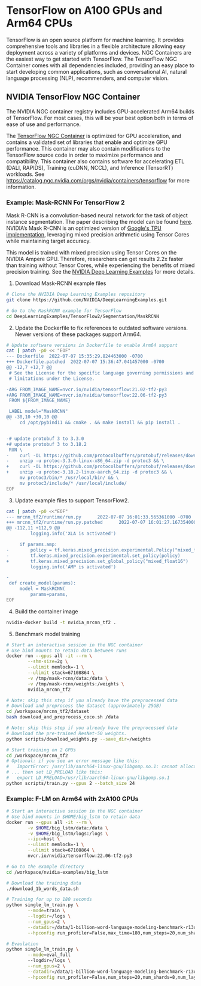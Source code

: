 # TensorFlow on A100 GPUs and Arm64 CPUs

TensorFlow is an open source platform for machine learning. It provides 
comprehensive tools and libraries in a flexible architecture allowing easy 
deployment across a variety of platforms and devices. NGC Containers are the easiest 
way to get started with TensorFlow. The TensorFlow NGC Container comes with all 
dependencies included, providing an easy place to start developing common 
applications, such as conversational AI, natural language processing (NLP), 
recommenders, and computer vision.


## NVIDIA TensorFlow NGC Container
The NVIDIA NGC container registry includes GPU-accelerated Arm64 builds of TensorFlow.  For most cases, this will be your best option both in terms of ease of use and performance. 

The [TensorFlow NGC Container](https://catalog.ngc.nvidia.com/orgs/nvidia/containers/tensorflow) is optimized for GPU acceleration, and contains a 
validated set of libraries that enable and optimize GPU performance. This container 
may also contain modifications to the TensorFlow source code in order to maximize 
performance and compatibility. This container also contains software for 
accelerating ETL (DALI, RAPIDS), Training (cuDNN, NCCL), and Inference (TensorRT) 
workloads.  See https://catalog.ngc.nvidia.com/orgs/nvidia/containers/tensorflow for 
more information.


### Example: Mask-RCNN For TensorFlow 2
Mask R-CNN is a convolution-based neural network for the task of object instance segmentation. The paper describing the model can be found [here](https://arxiv.org/abs/1703.06870). NVIDIA’s Mask R-CNN is an optimized version of [Google's TPU implementation](https://github.com/tensorflow/tpu/tree/master/models/official/mask_rcnn), leveraging mixed precision arithmetic using Tensor Cores while maintaining target accuracy. 

This model is trained with mixed precision using Tensor Cores on the NVIDIA Ampere GPU. Therefore, researchers can get results 2.2x faster than training without Tensor Cores, while experiencing the benefits of mixed precision training.  See the [NVIDIA Deep Learning Examples](https://github.com/NVIDIA/DeepLearningExamples/tree/master/TensorFlow2/Segmentation/MaskRCNN) for more details.

1. Download Mask-RCNN example files
```bash
# Clone the NVIDIA Deep Learning Examples repository
git clone https://github.com/NVIDIA/DeepLearningExamples.git

# Go to the MaskRCNN example for TensorFlow
cd DeepLearningExamples/TensorFlow2/Segmentation/MaskRCNN
```

2. Update the Dockerfile to fix references to outdated software versions.  Newer versions of these packages support Arm64.
```bash
# Update software versions in Dockerfile to enable Arm64 support
cat | patch -p0 << "EOF"
--- Dockerfile  2022-07-07 15:35:29.824463000 -0700
+++ Dockerfile.patched  2022-07-07 15:36:47.041457000 -0700
@@ -12,7 +12,7 @@
 # See the License for the specific language governing permissions and
 # limitations under the License.

-ARG FROM_IMAGE_NAME=nvcr.io/nvidia/tensorflow:21.02-tf2-py3
+ARG FROM_IMAGE_NAME=nvcr.io/nvidia/tensorflow:22.06-tf2-py3
 FROM ${FROM_IMAGE_NAME}

 LABEL model="MaskRCNN"
@@ -30,10 +30,10 @@
     cd /opt/pybind11 && cmake . && make install && pip install .


-# update protobuf 3 to 3.3.0
+# update protobuf 3 to 3.18.2
 RUN \
-    curl -OL https://github.com/protocolbuffers/protobuf/releases/download/v3.3.0/protoc-3.3.0-linux-x86_64.zip && \
-    unzip -u protoc-3.3.0-linux-x86_64.zip -d protoc3 && \
+    curl -OL https://github.com/protocolbuffers/protobuf/releases/download/v3.18.2/protoc-3.18.2-linux-aarch_64.zip && \
+    unzip -u protoc-3.18.2-linux-aarch_64.zip -d protoc3 && \
     mv protoc3/bin/* /usr/local/bin/ && \
     mv protoc3/include/* /usr/local/include/
EOF
```

3. Update example files to support TensorFlow2.
```bash
cat | patch -p0 <<"EOF"
--- mrcnn_tf2/runtime/run.py      2022-07-07 16:01:33.565361000 -0700
+++ mrcnn_tf2/runtime/run.py.patched      2022-07-07 16:01:27.167354000 -0700
@@ -112,11 +112,9 @@
         logging.info('XLA is activated')

     if params.amp:
-        policy = tf.keras.mixed_precision.experimental.Policy("mixed_float16", loss_scale="dynamic")
-        tf.keras.mixed_precision.experimental.set_policy(policy)
+        tf.keras.mixed_precision.set_global_policy("mixed_float16")
         logging.info('AMP is activated')

-
 def create_model(params):
     model = MaskRCNN(
         params=params,
EOF
```

4. Build the container image
```bash
nvidia-docker build -t nvidia_mrcnn_tf2 .
```

5. Benchmark model training
```bash
# Start an interactive session in the NGC container
# Use bind mounts to retain data between runs
docker run --gpus all -it --rm \
        --shm-size=2g \
        --ulimit memlock=-1 \
        --ulimit stack=67108864 \
        -v /tmp/mask-rcnn/data:/data \
        -v /tmp/mask-rcnn/weights:/weights \
        nvidia_mrcnn_tf2

# Note: skip this step if you already have the preprocessed data
# Download and preprocess the dataset (approximately 25GB)
cd /workspace/mrcnn_tf2/dataset
bash download_and_preprocess_coco.sh /data

# Note: skip this step if you already have the preprocessed data
# Download the pre-trained ResNet-50 weights.
python scripts/download_weights.py --save_dir=/weights

# Start training on 2 GPUs
cd /workspace/mrcnn_tf2
# Optional: if you see an error message like this:
#   ImportError: /usr/lib/aarch64-linux-gnu/libgomp.so.1: cannot allocate memory in static TLS block
# ... then set LD_PRELOAD like this:
#   export LD_PRELOAD=/usr/lib/aarch64-linux-gnu/libgomp.so.1
python scripts/train.py --gpus 2 --batch_size 24
```


### Example: F-LM on Arm64 with 2xA100 GPUs

```bash
# Start an interactive session in the NGC container
# Use bind mounts in $HOME/big_lstm to retain data
docker run --gpus all -it --rm \
        -v $HOME/big_lstm/data:/data \
        -v $HOME/big_lstm/logs:/logs \
        --ipc=host \
        --ulimit memlock=-1 \
        --ulimit stack=67108864 \
        nvcr.io/nvidia/tensorflow:22.06-tf2-py3

# Go to the example directory
cd /workspace/nvidia-examples/big_lstm

# Download the training data
./download_1b_words_data.sh

# Training for up to 180 seconds
python single_lm_train.py \
        --mode=train \
        --logdir=/logs \
        --num_gpus=2 \
        --datadir=/data/1-billion-word-language-modeling-benchmark-r13output \
        --hpconfig run_profiler=False,max_time=180,num_steps=20,num_shards=8,num_layers=2,learning_rate=0.2,max_grad_norm=1,keep_prob=0.9,emb_size=1024,projected_size=1024,state_size=8192,num_sampled=8192,batch_size=512

# Evaulation 
python single_lm_train.py \
        --mode=eval_full
        --logdir=/logs \
        --num_gpus=2 \
        --datadir=/data/1-billion-word-language-modeling-benchmark-r13output \
        --hpconfig run_profiler=False,num_steps=20,num_shards=8,num_layers=2,learning_rate=0.2,max_grad_norm=1,keep_prob=0.9,emb_size=1024,projected_size=1024,state_size=8192,num_sampled=8192,batch_size=512
```

